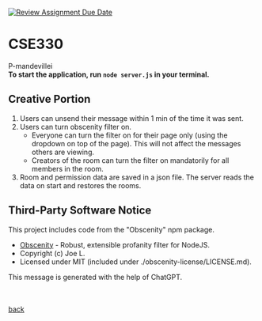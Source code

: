 [![Review Assignment Due Date](https://classroom.github.com/assets/deadline-readme-button-22041afd0340ce965d47ae6ef1cefeee28c7c493a6346c4f15d667ab976d596c.svg)](https://classroom.github.com/a/KFh9-ZY6)
# CSE330
P-mandevillei
<br>
**To start the application, run `node server.js` in your terminal.**
## Creative Portion
1. Users can unsend their message within 1 min of the time it was sent.
2. Users can turn obscenity filter on.
    - Everyone can turn the filter on for their page only (using the dropdown on top of the page). This will not affect the messages others are viewing.
    - Creators of the room can turn the filter on mandatorily for all members in the room.
3. Room and permission data are saved in a json file. The server reads the data on start and restores the rooms.

## Third-Party Software Notice

This project includes code from the "Obscenity" npm package.

- [Obscenity](https://www.npmjs.com/package/obscenity) - Robust, extensible profanity filter for NodeJS.
- Copyright (c) Joe L.
- Licensed under MIT (included under ./obscenity-license/LICENSE.md).

This message is generated with the help of ChatGPT.


<br><br>
[back](../README.md)